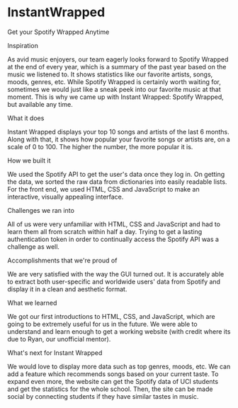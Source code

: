 # InstantWrapped
Get your Spotify Wrapped Anytime

Inspiration

As avid music enjoyers, our team eagerly looks forward to Spotify Wrapped at the end of every year, which is a summary of the past year based on the music we listened to. It shows statistics like our favorite artists, songs, moods, genres, etc. While Spotify Wrapped is certainly worth waiting for, sometimes we would just like a sneak peek into our favorite music at that moment. This is why we came up with Instant Wrapped: Spotify Wrapped, but available any time.

What it does

Instant Wrapped displays your top 10 songs and artists of the last 6 months. Along with that, it shows how popular your favorite songs or artists are, on a scale of 0 to 100. The higher the number, the more popular it is.

How we built it

We used the Spotify API to get the user's data once they log in. On getting the data, we sorted the raw data from dictionaries into easily readable lists. For the front end, we used HTML, CSS and JavaScript to make an interactive, visually appealing interface.

Challenges we ran into

All of us were very unfamiliar with HTML, CSS and JavaScript and had to learn them all from scratch within half a day. Trying to get a lasting authentication token in order to continually access the Spotify API was a challenge as well.

Accomplishments that we're proud of

We are very satisfied with the way the GUI turned out. It is accurately able to extract both user-specific and worldwide users' data from Spotify and display it in a clean and aesthetic format.

What we learned

We got our first introductions to HTML, CSS, and JavaScript, which are going to be extremely useful for us in the future. We were able to understand and learn enough to get a working website (with credit where its due to Ryan, our unofficial mentor).

What's next for Instant Wrapped

We would love to display more data such as top genres, moods, etc. We can add a feature which recommends songs based on your current taste. To expand even more, the website can get the Spotify data of UCI students and get the statistics for the whole school. Then, the site can be made social by connecting students if they have similar tastes in music.
